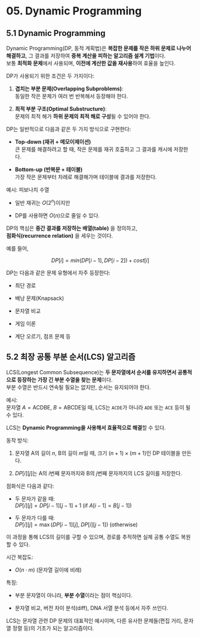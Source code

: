 # 05. Dynamic Programming

## 5.1 Dynamic Programming

Dynamic Programming(DP, 동적 계획법)은 **복잡한 문제를 작은 하위 문제로 나누어 해결하고**, 그 결과를 저장하여 **중복 계산을 피하는 알고리즘 설계 기법**이다.  
보통 **최적화 문제**에서 사용되며, **이전에 계산한 값을 재사용**하여 효율을 높인다.

DP가 사용되기 위한 조건은 두 가지이다:

1. **겹치는 부분 문제(Overlapping Subproblems)**:  
    동일한 작은 문제가 여러 번 반복해서 등장해야 한다.
    
2. **최적 부분 구조(Optimal Substructure)**:  
    문제의 최적 해가 **하위 문제의 최적 해로 구성**될 수 있어야 한다.
    

DP는 일반적으로 다음과 같은 두 가지 방식으로 구현한다:

- **Top-down (재귀 + 메모이제이션)**  
    큰 문제를 해결하려고 할 때, 작은 문제를 재귀 호출하고 그 결과를 캐시에 저장한다.
    
- **Bottom-up (반복문 + 테이블)**  
    가장 작은 문제부터 차례로 해결해가며 테이블에 결과를 저장한다.
    

예시: 피보나치 수열

- 일반 재귀는 $O(2^n)$이지만
    
- DP를 사용하면 $O(n)$으로 줄일 수 있다.
    

DP의 핵심은 **중간 결과를 저장하는 배열(table)** 을 정의하고,  
**점화식(recurrence relation)** 을 세우는 것이다.

예를 들어,

$$DP[i]=min⁡(DP[i−1],  DP[i−2])+cost[i]$$

DP는 다음과 같은 문제 유형에서 자주 등장한다:

- 최단 경로
    
- 배낭 문제(Knapsack)
    
- 문자열 비교
    
- 게임 이론
    
- 계단 오르기, 점프 문제 등
    

## 5.2 최장 공통 부분 순서(LCS) 알고리즘

LCS(Longest Common Subsequence)는 **두 문자열에서 순서를 유지하면서 공통적으로 등장하는 가장 긴 부분 수열을 찾는 문제**이다.  
부분 수열은 반드시 연속될 필요는 없지만, 순서는 유지되어야 한다.

예시:  
문자열 $A = \text{ACDBE}$, $B = \text{ABCDE}$일 때, LCS는 `ACDE`가 아니라 `ADE` 또는 `ACE` 등이 될 수 있다.

LCS는 **Dynamic Programming을 사용해서 효율적으로 해결**할 수 있다.

동작 방식:

1. 문자열 A의 길이 $n$, B의 길이 $m$일 때, 크기 $(n+1) \times (m+1)$인 DP 테이블을 만든다.
    
2. $DP[i][j]$는 A의 $i$번째 문자까지와 B의 $j$번째 문자까지의 LCS 길이를 저장한다.
    

점화식은 다음과 같다:

- 두 문자가 같을 때:  
    $DP[i][j] = DP[i - 1][j - 1] + 1$ (if $A[i - 1] = B[j - 1]$)
    
- 두 문자가 다를 때:  
    $DP[i][j] = \max(DP[i - 1][j],\; DP[i][j - 1])$ (otherwise)

이 과정을 통해 LCS의 길이를 구할 수 있으며, 경로를 추적하면 실제 공통 수열도 복원할 수 있다.

시간 복잡도:

- $O(n \cdot m)$ (문자열 길이에 비례)
    

특징:

- 부분 문자열이 아니라, **부분 수열**이라는 점이 핵심이다.
    
- 문자열 비교, 버전 차이 분석(diff), DNA 서열 분석 등에서 자주 쓰인다.
    

LCS는 문자열 관련 DP 문제의 대표적인 예시이며, 다른 유사한 문제들(편집 거리, 문자열 정렬 등)의 기초가 되는 알고리즘이다.